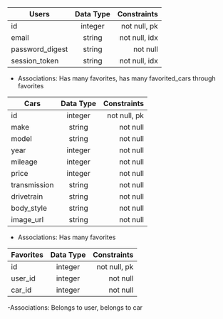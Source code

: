 

| Users         | Data Type     | Constraints  |
| ------------- |:-------------:| ------------:|
| id            | integer       | not null, pk |
| email         | string        | not null, idx|
|password_digest| string        | not null     |
| session_token | string        | not null, idx|
- Associations: Has many favorites, has many favorited_cars through favorites

| Cars          | Data Type     | Constraints  |
| ------------- |:-------------:| ------------:|
| id            | integer       | not null, pk |
| make          | string        | not null     |
| model         | string        | not null     |
| year          | integer       | not null     |
| mileage       | integer       | not null     |
| price         | integer       | not null     |
| transmission  | string        | not null     |
| drivetrain    | string        | not null     |
| body_style    | string        | not null     |
| image_url     | string        | not null     |
- Associations: Has many favorites

| Favorites     | Data Type     | Constraints  |
| ------------- |:-------------:| ------------:|
| id            | integer       | not null, pk |
| user_id       | integer       | not null     |
| car_id        | integer       | not null     |
-Associations: Belongs to user, belongs to car
